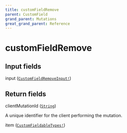 ```yaml
---
title: customFieldRemove
parent: CustomField
grand_parent: Mutations
great_grand_parent: Reference
---
```


# customFieldRemove

## Input fields

<div class="field-entry ">
  <span id="input" class="field-name anchored">input (<code><a href="/docs/reference/input_object/customfieldremoveinput">CustomFieldRemoveInput!</a></code>)</span>

  <div class="description-wrapper">

  </div>
</div>

## Return fields

<div class="field-entry ">
  <span id="clientmutationid" class="field-name anchored">clientMutationId (<code><a href="/docs/reference/scalar/string">String</a></code>)</span>

  <div class="description-wrapper">
   <p>A unique identifier for the client performing the mutation.</p>

  </div>
</div>

<div class="field-entry ">
  <span id="item" class="field-name anchored">item (<code><a href="/docs/reference/union/customfieldabletypes">CustomFieldableTypes!</a></code>)</span>

  <div class="description-wrapper">

  </div>
</div>

